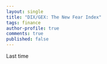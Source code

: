 ```yaml
---
layout: single
title: "DIX/GEX: The New Fear Index"
tags: finance
author-profile: true
comments: true
published: false
---
```


Last time
